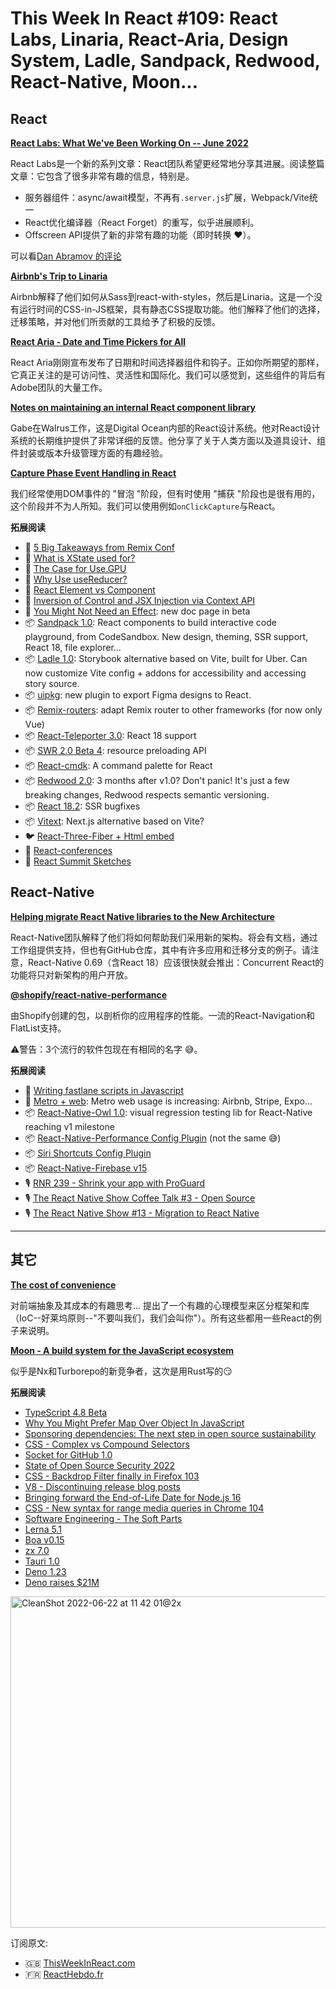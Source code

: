 This Week In React #109: React Labs, Linaria, React-Aria, Design System, Ladle, Sandpack, Redwood, React-Native, Moon...
===

## React

[**React Labs: What We've Been Working On -- June 2022**](https://reactjs.org/blog/2022/06/15/react-labs-what-we-have-been-working-on-june-2022.html?utm_campaign=This%20Week%20In%20React&utm_medium=email&utm_source=Revue%20newsletter)

React Labs是一个新的系列文章：React团队希望更经常地分享其进展。阅读整篇文章：它包含了很多非常有趣的信息，特别是。

- 服务器组件：async/await模型，不再有`.server.js`扩展，Webpack/Vite统一
- React优化编译器（React Forget）的重写，似乎进展顺利。
- Offscreen API提供了新的非常有趣的功能（即时转换 ❤️️）。

可以看[Dan Abramov 的评论](http://reddit.com/r/reactjs/comments/vd0w6g/react_labs_what_weve_been_working_on_june_2022/ickr47j/?utm_campaign=This%20Week%20In%20React&utm_medium=email&utm_source=Revue%20newsletter)

[**Airbnb's Trip to Linaria**](https://medium.com/airbnb-engineering/airbnbs-trip-to-linaria-dc169230bd12?utm_campaign=This%20Week%20In%20React&utm_medium=email&utm_source=Revue%20newsletter)

Airbnb解释了他们如何从Sass到react-with-styles，然后是Linaria。这是一个没有运行时间的CSS-in-JS框架，具有静态CSS提取功能。他们解释了他们的选择，迁移策略，并对他们所贡献的工具给予了积极的反馈。

[**React Aria - Date and Time Pickers for All**](https://react-spectrum.adobe.com/blog/date-and-time-pickers-for-all.html?utm_campaign=This%20Week%20In%20React&utm_medium=email&utm_source=Revue%20newsletter)

React Aria刚刚宣布发布了日期和时间选择器组件和钩子。正如你所期望的那样，它真正关注的是可访问性、灵活性和国际化。我们可以感觉到，这些组件的背后有Adobe团队的大量工作。

[**Notes on maintaining an internal React component library**](https://www.gabe.pizza/notes-on-component-libraries/?utm_campaign=This%20Week%20In%20React&utm_medium=email&utm_source=Revue%20newsletter)

Gabe在Walrus工作，这是Digital Ocean内部的React设计系统。他对React设计系统的长期维护提供了非常详细的反馈。他分享了关于人类方面以及道具设计、组件封装或版本升级管理方面的有趣经验。

[**Capture Phase Event Handling in React**](https://kyleshevlin.com/capture-phase-event-handling-in-react?utm_campaign=This%20Week%20In%20React&utm_medium=email&utm_source=Revue%20newsletter)

我们经常使用DOM事件的 "冒泡 "阶段，但有时使用 "捕获 "阶段也是很有用的，这个阶段并不为人所知。我们可以使用例如`onClickCapture`与React。

**拓展阅读**

-   📜 [5 Big Takeaways from Remix Conf](https://www.simplethread.com/5-big-takeaways-from-remix-conf/?utm_campaign=This%20Week%20In%20React&utm_medium=email&utm_source=Revue%20newsletter)
-   📜 [What is XState used for?](https://stately.ai/blog/what-is-xstate-used-for?utm_campaign=This%20Week%20In%20React&utm_medium=email&utm_source=Revue%20newsletter)
-   📜 [The Case for Use.GPU](https://acko.net/blog/the-case-for-use-gpu/?utm_campaign=This%20Week%20In%20React&utm_medium=email&utm_source=Revue%20newsletter)
-   📜 [Why Use useReducer?](https://kyleshevlin.com/why-use-use-reducer?utm_campaign=This%20Week%20In%20React&utm_medium=email&utm_source=Revue%20newsletter)
-   📜 [React Element vs Component](https://www.robinwieruch.de/react-element-component/?utm_campaign=This%20Week%20In%20React&utm_medium=email&utm_source=Revue%20newsletter)
-   📜 [Inversion of Control and JSX Injection via Context API](https://theroadtoenterprise.com/blog/react-inversion-of-control-and-jsx-injection-via-context-api?utm_campaign=This%20Week%20In%20React&utm_medium=email&utm_source=Revue%20newsletter)
-   📖 [You Might Not Need an Effect](https://twitter.com/dan_abramov/status/1539034955094933504?utm_campaign=This%20Week%20In%20React&utm_medium=email&utm_source=Revue%20newsletter): new doc page in beta
-   📦 [Sandpack 1.0](https://codesandbox.io/post/announcing-sandpack-v1?utm_campaign=This%20Week%20In%20React&utm_medium=email&utm_source=Revue%20newsletter): React components to build interactive code playground, from CodeSandbox. New design, theming, SSR support, React 18, file explorer...
-   📦 [Ladle 1.0](https://ladle.dev/blog/ladle-v1?utm_campaign=This%20Week%20In%20React&utm_medium=email&utm_source=Revue%20newsletter): Storybook alternative based on Vite, built for Uber. Can now customize Vite config + addons for accessibility and accessing story source.
-   📦 [uipkg](https://uipkg.com/?utm_campaign=This%20Week%20In%20React&utm_medium=email&utm_source=Revue%20newsletter): new plugin to export Figma designs to React.
-   📦 [Remix-routers](https://github.com/brophdawg11/remix-routers?utm_campaign=This%20Week%20In%20React&utm_medium=email&utm_source=Revue%20newsletter): adapt Remix router to other frameworks (for now only Vue)
-   📦 [React-Teleporter 3.0](https://github.com/gregberge/react-teleporter/releases/tag/v3.0.0?utm_campaign=This%20Week%20In%20React&utm_medium=email&utm_source=Revue%20newsletter): React 18 support
-   📦 [SWR 2.0 Beta 4](https://twitter.com/shuding_/status/1538165993448652800?utm_campaign=This%20Week%20In%20React&utm_medium=email&utm_source=Revue%20newsletter): resource preloading API
-   📦 [React-cmdk](https://github.com/albingroen/react-cmdk?utm_campaign=This%20Week%20In%20React&utm_medium=email&utm_source=Revue%20newsletter): A command palette for React
-   📦 [Redwood 2.0](https://twitter.com/RedwoodJS/status/1537798365609615363?utm_campaign=This%20Week%20In%20React&utm_medium=email&utm_source=Revue%20newsletter): 3 months after v1.0? Don't panic! It's just a few breaking changes, Redwood respects semantic versioning.
-   📦 [React 18.2](https://twitter.com/dan_abramov/status/1536822549245575168?utm_campaign=This%20Week%20In%20React&utm_medium=email&utm_source=Revue%20newsletter): SSR bugfixes
-   📦 [Vitext](https://github.com/aslemammad/vitext?utm_campaign=This%20Week%20In%20React&utm_medium=email&utm_source=Revue%20newsletter): Next.js alternative based on Vite?
-   🐦 [React-Three-Fiber + Html embed](https://twitter.com/sebastienlorber/status/1539235102143795200?utm_campaign=This%20Week%20In%20React&utm_medium=email&utm_source=Revue%20newsletter)
-   👥 [React-conferences](https://github.com/nvh95/react-conferences?utm_campaign=This%20Week%20In%20React&utm_medium=email&utm_source=Revue%20newsletter)
-   🧵 [React Summit Sketches](https://twitter.com/flexbox_/status/1538874305596928005?utm_campaign=This%20Week%20In%20React&utm_medium=email&utm_source=Revue%20newsletter)

## React-Native

[**Helping migrate React Native libraries to the New Architecture**](https://reactnative.dev/blog/2022/06/16/resources-migrating-your-react-native-library-to-the-new-architecture?utm_campaign=This%20Week%20In%20React&utm_medium=email&utm_source=Revue%20newsletter)

React-Native团队解释了他们将如何帮助我们采用新的架构。将会有文档，通过工作组提供支持，但也有GitHub仓库，其中有许多应用和迁移分支的例子。请注意，React-Native 0.69（含React 18）应该很快就会推出：Concurrent React的功能将只对新架构的用户开放。

[**@shopify/react-native-performance**](https://github.com/Shopify/react-native-performance?utm_campaign=This%20Week%20In%20React&utm_medium=email&utm_source=Revue%20newsletter)

由Shopify创建的包，以剖析你的应用程序的性能。一流的React-Navigation和FlatList支持。

⚠️警告：3个流行的软件包现在有相同的名字 😅。

**拓展阅读**

-   📜 [Writing fastlane scripts in Javascript](https://reaper.is/writing/20220616-fastlane-in-javascript?utm_campaign=This%20Week%20In%20React&utm_medium=email&utm_source=Revue%20newsletter)
-   🧵 [Metro + web](https://twitter.com/sebastienlorber/status/1538925340193595395?utm_campaign=This%20Week%20In%20React&utm_medium=email&utm_source=Revue%20newsletter): Metro web usage is increasing: Airbnb, Stripe, Expo...
-   📦 [React-Native-Owl 1.0](https://twitter.com/kadikraman/status/1537040838424944640?utm_campaign=This%20Week%20In%20React&utm_medium=email&utm_source=Revue%20newsletter): visual regression testing lib for React-Native reaching v1 milestone
-   📦 [React-Native-Performance Config Plugin](https://twitter.com/almouro/status/1539260205162176513?utm_campaign=This%20Week%20In%20React&utm_medium=email&utm_source=Revue%20newsletter) (not the same 😅)
-   📦 [Siri Shortcuts Config Plugin](https://twitter.com/Baconbrix/status/1537102639586021378?utm_campaign=This%20Week%20In%20React&utm_medium=email&utm_source=Revue%20newsletter)
-   📦 [React-Native-Firebase v15](https://twitter.com/fastsquatch/status/1538715138236235776?utm_campaign=This%20Week%20In%20React&utm_medium=email&utm_source=Revue%20newsletter)
-   🎙️ [RNR 239 - Shrink your app with ProGuard](https://reactnativeradio.com/episodes/rnr-239-shrink-your-app-with-proguard-james-hamilton?utm_campaign=This%20Week%20In%20React&utm_medium=email&utm_source=Revue%20newsletter)
-   🎙️ [The React Native Show Coffee Talk #3 - Open Source](https://www.callstack.com/podcasts/coffee-talk-3-open-source?utm_campaign=This%20Week%20In%20React&utm_medium=email&utm_source=Revue%20newsletter)
-   🎙️ [The React Native Show #13 - Migration to React Native](https://www.callstack.com/podcasts/migration-to-react-native?utm_campaign=This%20Week%20In%20React&utm_medium=email&utm_source=Revue%20newsletter)

---

## 其它

[**The cost of convenience**](https://surma.dev/things/cost-of-convenience/?utm_campaign=This%20Week%20In%20React&utm_medium=email&utm_source=Revue%20newsletter)

对前端抽象及其成本的有趣思考... 提出了一个有趣的心理模型来区分框架和库（IoC--好莱坞原则--"不要叫我们，我们会叫你"）。所有这些都用一些React的例子来说明。

[**Moon - A build system for the JavaScript ecosystem**](https://moonrepo.dev/?utm_campaign=This%20Week%20In%20React&utm_medium=email&utm_source=Revue%20newsletter)

似乎是Nx和Turborepo的新竞争者，这次是用Rust写的😏

**拓展阅读**

-   [TypeScript 4.8 Beta](https://devblogs.microsoft.com/typescript/announcing-typescript-4-8-beta/?utm_campaign=This%20Week%20In%20React&utm_medium=email&utm_source=Revue%20newsletter)
-   [Why You Might Prefer Map Over Object In JavaScript](https://www.zhenghao.io/posts/object-vs-map?utm_campaign=This%20Week%20In%20React&utm_medium=email&utm_source=Revue%20newsletter)
-   [Sponsoring dependencies: The next step in open source sustainability](https://humanwhocodes.com/blog/2022/06/sponsoring-dependencies-open-source-sustainability/?utm_campaign=This%20Week%20In%20React&utm_medium=email&utm_source=Revue%20newsletter)
-   [CSS - Complex vs Compound Selectors](https://www.miriamsuzanne.com/2022/06/15/complex-compound/?utm_campaign=This%20Week%20In%20React&utm_medium=email&utm_source=Revue%20newsletter)
-   [Socket for GitHub 1.0](https://socket.dev/blog/socket-for-github-1.0?utm_campaign=This%20Week%20In%20React&utm_medium=email&utm_source=Revue%20newsletter)
-   [State of Open Source Security 2022](https://snyk.io/reports/open-source-security/?utm_campaign=This%20Week%20In%20React&utm_medium=email&utm_source=Revue%20newsletter)
-   [CSS - Backdrop Filter finally in Firefox 103](https://twitter.com/sebastienlorber/status/1539190607922479109?utm_campaign=This%20Week%20In%20React&utm_medium=email&utm_source=Revue%20newsletter)
-   [V8 - Discontinuing release blog posts](https://v8.dev/blog/discontinuing-release-posts?utm_campaign=This%20Week%20In%20React&utm_medium=email&utm_source=Revue%20newsletter)
-   [Bringing forward the End-of-Life Date for Node.js 16](https://nodejs.org/en/blog/announcements/nodejs16-eol/?utm_campaign=This%20Week%20In%20React&utm_medium=email&utm_source=Revue%20newsletter)
-   [CSS - New syntax for range media queries in Chrome 104](https://developer.chrome.com/blog/media-query-range-syntax/?utm_campaign=This%20Week%20In%20React&utm_medium=email&utm_source=Revue%20newsletter)
-   [Software Engineering - The Soft Parts](https://addyosmani.com/blog/software-engineering-soft-parts/?utm_campaign=This%20Week%20In%20React&utm_medium=email&utm_source=Revue%20newsletter)
-   [Lerna 5.1](https://twitter.com/NxDevTools/status/1537110739403493378?utm_campaign=This%20Week%20In%20React&utm_medium=email&utm_source=Revue%20newsletter)
-   [Boa v0.15](https://boa-dev.github.io/posts/2022-06-10-boa-release-15/?utm_campaign=This%20Week%20In%20React&utm_medium=email&utm_source=Revue%20newsletter)
-   [zx 7.0](https://github.com/google/zx/releases/tag/7.0.0?utm_campaign=This%20Week%20In%20React&utm_medium=email&utm_source=Revue%20newsletter)
-   [Tauri 1.0](https://tauri.app/blog/tauri_1_0?utm_campaign=This%20Week%20In%20React&utm_medium=email&utm_source=Revue%20newsletter)
-   [Deno 1.23](https://twitter.com/deno_land/status/1537405732349411328?utm_campaign=This%20Week%20In%20React&utm_medium=email&utm_source=Revue%20newsletter)
-   [Deno raises $21M](https://deno.com/blog/series-a?utm_campaign=This%20Week%20In%20React&utm_medium=email&utm_source=Revue%20newsletter)


<img width="530" alt="CleanShot 2022-06-22 at 11 42 01@2x" src="https://user-images.githubusercontent.com/749374/174998031-272e34a8-2a3c-4176-9009-97284b5a11a7.png">

  订阅原文:
-   🇬🇧 [ThisWeekInReact.com](https://thisweekinreact.com/)
-   🇫🇷 [ReactHebdo.fr](https://reacthebdo.fr/)
 
